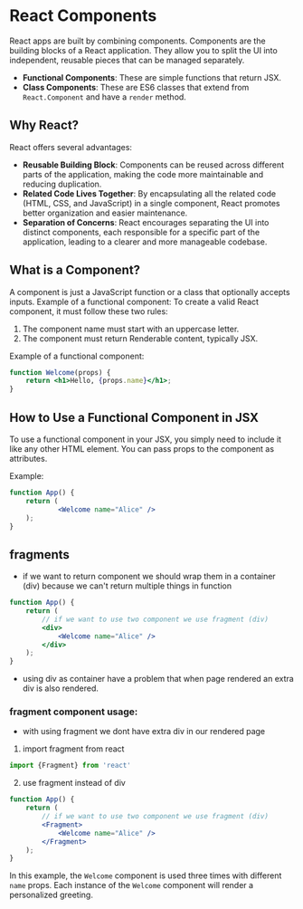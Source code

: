 # React Components

React apps are built by combining components. Components are the building blocks of a React application. They allow you to split the UI into independent, reusable pieces that can be managed separately.

- **Functional Components**: These are simple functions that return JSX.
- **Class Components**: These are ES6 classes that extend from `React.Component` and have a `render` method.

## Why React?

React offers several advantages:

- **Reusable Building Block**: Components can be reused across different parts of the application, making the code more maintainable and reducing duplication.
- **Related Code Lives Together**: By encapsulating all the related code (HTML, CSS, and JavaScript) in a single component, React promotes better organization and easier maintenance.
- **Separation of Concerns**: React encourages separating the UI into distinct components, each responsible for a specific part of the application, leading to a clearer and more manageable codebase.

## What is a Component?

A component is just a JavaScript function or a class that optionally accepts inputs.
Example of a functional component:
To create a valid React component, it must follow these two rules:

1. The component name must start with an uppercase letter.
2. The component must return Renderable content, typically JSX.

Example of a functional component:
```jsx
function Welcome(props) {
    return <h1>Hello, {props.name}</h1>;
}
```
## How to Use a Functional Component in JSX

To use a functional component in your JSX, you simply need to include it like any other HTML element. You can pass props to the component as attributes.

Example:
```jsx
function App() {
    return (
            <Welcome name="Alice" />
    );
}
```
## fragments 
* if we want to return component we should wrap them in a container (div) because we can't return multiple things in function
```jsx
function App() {
    return (
        // if we want to use two component we use fragment (div)
        <div>
            <Welcome name="Alice" />
        </div>
    );
}
```
* using div as container have a problem that when page rendered an extra div is also rendered.
### fragment component usage:
* with using fragment we dont have extra div in our rendered page 

1. import fragment from react
```js
import {Fragment} from 'react'
```
2. use fragment instead of div 
```jsx
function App() {
    return (
        // if we want to use two component we use fragment (div)
        <Fragment>
            <Welcome name="Alice" />
        </Fragment>
    );
}
```

In this example, the `Welcome` component is used three times with different `name` props. Each instance of the `Welcome` component will render a personalized greeting.